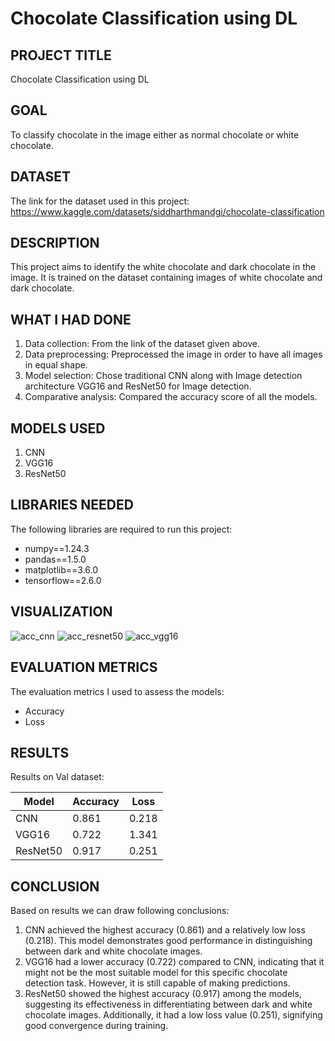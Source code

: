# Chocolate Classification using DL

## PROJECT TITLE

Chocolate Classification using DL

## GOAL

To classify chocolate in the image either as normal chocolate or white chocolate. 

## DATASET

The link for the dataset used in this project: https://www.kaggle.com/datasets/siddharthmandgi/chocolate-classification

## DESCRIPTION

This project aims to identify the white chocolate and dark chocolate in the image. It is trained on the dataset containing images of white chocolate and dark chocolate.

## WHAT I HAD DONE

1. Data collection: From the link of the dataset given above. 
2. Data preprocessing: Preprocessed the image in order to have all images in equal shape.
3. Model selection: Chose traditional CNN along with Image detection architecture VGG16 and ResNet50 for Image detection.
4. Comparative analysis: Compared the accuracy score of all the models.

## MODELS USED

1. CNN
2. VGG16
3. ResNet50


## LIBRARIES NEEDED

The following libraries are required to run this project:

- numpy==1.24.3
- pandas==1.5.0
- matplotlib==3.6.0
- tensorflow==2.6.0

## VISUALIZATION
![acc_cnn](https://github.com/achrekarom12/DL-Simplified/assets/88442486/877a80a9-fc57-4b27-9565-51bd5eb1c12a) ![acc_resnet50](https://github.com/achrekarom12/DL-Simplified/assets/88442486/7a747369-2666-4a94-bbe4-9cdd8c9afe21) ![acc_vgg16](https://github.com/achrekarom12/DL-Simplified/assets/88442486/ccef084d-e219-4890-a1af-91b2f832a38e)


## EVALUATION METRICS

The evaluation metrics I used to assess the models:

- Accuracy 
- Loss


## RESULTS
Results on Val dataset:

| Model      | Accuracy | Loss    |
|------------|----------|---------|
| CNN    | 0.861     | 0.218   |
| VGG16    | 0.722     | 1.341    |
| ResNet50    | 0.917     | 0.251    |


## CONCLUSION
Based on results we can draw following conclusions:
1. CNN achieved the highest accuracy (0.861) and a relatively low loss (0.218). This model demonstrates good performance in distinguishing between dark and white chocolate images.
2. VGG16 had a lower accuracy (0.722) compared to CNN, indicating that it might not be the most suitable model for this specific chocolate detection task. However, it is still capable of making predictions.
3. ResNet50 showed the highest accuracy (0.917) among the models, suggesting its effectiveness in differentiating between dark and white chocolate images. Additionally, it had a low loss value (0.251), signifying good convergence during training.
